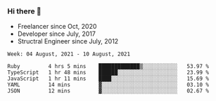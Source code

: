 ### Hi there 👋

- Freelancer since Oct, 2020
- Developer since July, 2017
- Structral Engineer since July, 2012

<!--START_SECTION:waka-->
```text
Week: 04 August, 2021 - 10 August, 2021

Ruby         4 hrs 5 mins    █████████████▒░░░░░░░░░░░   53.97 % 
TypeScript   1 hr 48 mins    ██████░░░░░░░░░░░░░░░░░░░   23.99 % 
JavaScript   1 hr 11 mins    ████░░░░░░░░░░░░░░░░░░░░░   15.69 % 
YAML         14 mins         ▓░░░░░░░░░░░░░░░░░░░░░░░░   03.10 % 
JSON         12 mins         ▓░░░░░░░░░░░░░░░░░░░░░░░░   02.67 % 
```
<!--END_SECTION:waka-->
